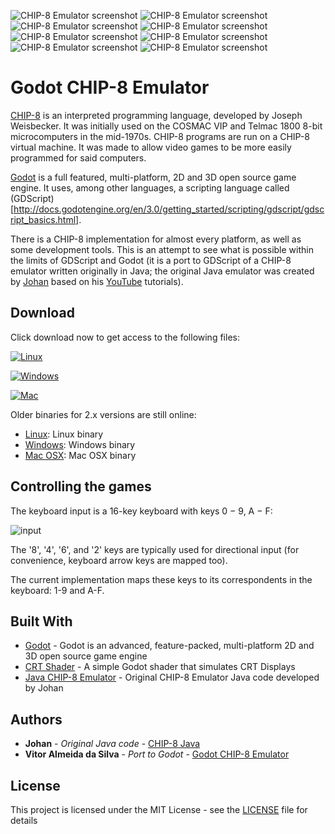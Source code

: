 
![CHIP-8 Emulator screenshot](https://goo.gl/wMvZGx "CHIP-8 Emulator") ![CHIP-8 Emulator screenshot](https://goo.gl/Unqeiu "CHIP-8 Emulator") ![CHIP-8 Emulator screenshot](https://goo.gl/aDHc27 "CHIP-8 Emulator") ![CHIP-8 Emulator screenshot](https://goo.gl/gXxrFe "CHIP-8 Emulator")
![CHIP-8 Emulator screenshot](https://goo.gl/BAF6Ub "CHIP-8 Emulator") ![CHIP-8 Emulator screenshot](https://goo.gl/ibFzuW "CHIP-8 Emulator") ![CHIP-8 Emulator screenshot](https://goo.gl/jNAWx7 "CHIP-8 Emulator") ![CHIP-8 Emulator screenshot](https://goo.gl/QSzU27 "CHIP-8 Emulator")

# Godot CHIP-8 Emulator


[CHIP-8](https://en.wikipedia.org/wiki/CHIP-8) is an interpreted programming language, developed by Joseph Weisbecker. It was initially used on the COSMAC VIP and Telmac 1800 8-bit microcomputers in the mid-1970s. CHIP-8 programs are run on a CHIP-8 virtual machine. It was made to allow video games to be more easily programmed for said computers.

[Godot](https://godotengine.org) is a full featured, multi-platform, 2D and 3D open source game engine. It uses, among other languages, a scripting language called (GDScript)[http://docs.godotengine.org/en/3.0/getting_started/scripting/gdscript/gdscript_basics.html].

There is a CHIP-8 implementation for almost every platform, as well as some development tools. This is an attempt to see what is possible within the limits of GDScript and Godot (it is a port to GDScript of a CHIP-8 emulator written originally in Java; the original Java emulator was created by [Johan](https://github.com/Johnnei/) based on his [YouTube](https://www.youtube.com/playlist?list=PL5PyurErl12czoLyYD8za68d61T_OZsP2) tutorials).

## Download

Click download now to get access to the following files:

[![Linux](https://qilscg.bn.files.1drv.com/y4mh10zOBDKUBvq8yWVVWzTMcBcYhI4oJIc92YXf200CQo6joaaNHGgayws8T_Wcdcni1Rjn9lqTkwc-QQ16jX3gn7gHFBjiSSh0xBprH2vjqCxaJ0Lkxz6Of6XEIx3w1Act86NmJRhb03-d_OHHI85a-McgKBYNPsWTFTBRVMJPtEt5KjUnDDA7pfuiNBhAFa5V7SehivatQUKZe5rhaI-Kg/download-Linux.png?psid=1)](https://1drv.ms/u/s!Ao1E4OCcZiFLjoNWPbe1nCmfRbyhtw)

[![Windows](https://51jm5q.bn.files.1drv.com/y4m3P1qFAHU-3g7IcPTz33zQZveFlUgeFwNGjGPIAcjPnHqLrfqd1p47mNpm-5_EI4pO47JDFhpP-RrZVRFq5agUcYh2erBNl21raiAD7bMxyHPiA7IqovE520lUTssRn-GI-sngpM4yzHjYdZ62gRs-0Sg3STeGXoYMHFdOOhxlxhnPBeafGIi1hqbuVIyHBUtIDbspRBOO8jcbDvWO_LaAQ/download-WindowsZip.png?psid=1)](https://1drv.ms/u/s!Ao1E4OCcZiFLjoNVfqGpwV2QCK6m3A)

[![Mac](https://tn6pqg.bn.files.1drv.com/y4mMyij-w2xWQmsk967PXd9CH5Mbp6Jde0naNgqfpUAXq11ilMIsjbLS87i12CxTrbHzJHfoiQJX6m3DGlw_NoYCfGefhtwKuXQr0Rtx6E8Npbxe1AWUaqbSvuO0IY3hv9tXkWBhzgXpl5uxevAD83Sw3_jUpI9PSGgyBnHaDp6B3UjehgZvIXGsEPcRUS1CtIgb-IKIf-qAlo85DXMmTVW5Q/download-OSXZip.png?psid=1)](https://1drv.ms/u/s!Ao1E4OCcZiFLjoNXEcl_77pH0frnKA)


Older binaries for 2.x versions are still online:

* [Linux](https://1drv.ms/u/s!Ao1E4OCcZiFLjbMFKweFLqk-9yLpfQ): Linux binary
* [Windows](https://1drv.ms/u/s!Ao1E4OCcZiFLjbMGziMPz4i-YY2KSQ): Windows binary
* [Mac OSX](https://1drv.ms/u/s!Ao1E4OCcZiFLjbMEEnr2vz1lBNwGaQ): Mac OSX binary


## Controlling the games

The keyboard input is a 16-key keyboard with keys 0 − 9, A − F:

![input](https://tclpcg.bn.files.1drv.com/y4m-pfUs2mkwidxbnkTyerPFqFk8O42OMClHLNZ7DUyTm3igqvuI0_3RzTJAnafB0BcM1TX4O4mTAmrqZetSCxNAM-p5xBme7pZBijG9H1_4yJXqWkJR2Tj2rLKri0CWQBL8lHqKKXrES3mSqAIBj5xN3MeqsPTTPg-MmcvoDQKxoCxuRksT8FvsVn3Sw8sdKgvw8TPmABng2ZZw6GU9NPtAw/input.png?psid=1)

The '8', '4', '6', and '2' keys are typically used for directional input (for convenience, keyboard arrow keys are mapped too).

The current implementation maps these keys to its correspondents in the keyboard: 1-9 and A-F.


## Built With

* [Godot](https://godotengine.org/) - Godot is an advanced, feature-packed, multi-platform 2D and 3D open source game engine
* [CRT Shader](https://github.com/henriquelalves/SimpleGodotCRTShader) - A simple Godot shader that simulates CRT Displays
* [Java CHIP-8 Emulator](https://github.com/Johnnei/Youtube-Tutorials/tree/master/emulator_chip8) - Original CHIP-8 Emulator Java code developed by Johan 


## Authors

* **Johan** - *Original Java code* - [CHIP-8 Java](https://github.com/Johnnei/Youtube-Tutorials/tree/master/emulator_chip8)
* **Vitor Almeida da Silva** - *Port to Godot* - [Godot CHIP-8 Emulator](https://github.com/vitoralmeidasilva)


## License

This project is licensed under the MIT License - see the [LICENSE](LICENSE) file for details

